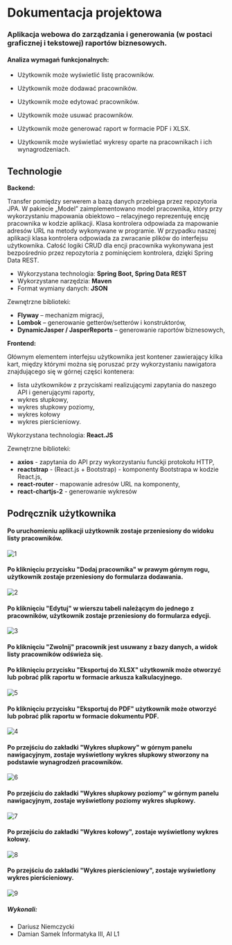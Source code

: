 # Dokumentacja projektowa

### Aplikacja webowa do zarządzania i generowania (w postaci graficznej i tekstowej) raportów biznesowych.



#### Analiza wymagań funkcjonalnych:

- Użytkownik może wyświetlić listę pracowników.

- Użytkownik może dodawać pracowników.

- Użytkownik może edytować pracowników.

- Użytkownik może usuwać pracowników.

- Użytkownik może generować raport w  formacie PDF i XLSX.

- Użytkownik może wyświetlać wykresy oparte na pracownikach i ich wynagrodzeniach.

## Technologie
**Backend:**

Transfer pomiędzy serwerem a bazą danych przebiega przez repozytoria JPA. 
W pakiecie „Model” zaimplementowano model pracownika, który przy wykorzystaniu mapowania obiektowo – relacyjnego reprezentuję encję pracownika w kodzie aplikacji. 
Klasa kontrolera odpowiada za mapowanie adresów URL na metody wykonywane w programie. W przypadku naszej aplikacji klasa kontrolera odpowiada za zwracanie 
plików do interfejsu użytkownika. Całość logiki CRUD dla encji pracownika wykonywana jest bezpośrednio przez repozytoria z pominięciem kontrolera, dzięki Spring Data REST.  

- Wykorzystana technologia: **Spring Boot, Spring Data REST**
- Wykorzystane narzędzia: **Maven**
- Format wymiany danych: **JSON**

Zewnętrzne biblioteki:

- **Flyway** – mechanizm migracji,
- **Lombok** – generowanie getterów/setterów i konstruktorów,
- **DynamicJasper / JasperReports** – generowanie raportów biznesowych,


**Frontend:**

Głównym elementem interfejsu użytkownika jest kontener zawierający kilka kart, 
między którymi można się poruszać przy wykorzystaniu nawigatora 
znajdującego się w górnej części kontenera: 
- lista użytkowników z przyciskami realizującymi zapytania do naszego API i generującymi raporty,
- wykres słupkowy, 
- wykres słupkowy poziomy, 
- wykres kołowy
- wykres pierścieniowy. 

Wykorzystana technologia: **React.JS**

Zewnętrzne biblioteki:
- **axios** - zapytania do API przy wykorzystaniu funckji protokołu HTTP,
- **reactstrap** - (React.js + Bootstrap) - komponenty Bootstrapa w kodzie React.js,
- **react-router** - mapowanie adresów URL na komponenty,
- **react-chartjs-2** - generowanie wykresów


## Podręcznik użytkownika
####  Po uruchomieniu aplikacji użytkownik zostaje przeniesiony do widoku listy pracowników. <br />
![1](screenshots/1.png) <br/>


#### Po kliknięciu przycisku "Dodaj pracownika" w prawym górnym rogu, użytkownik zostaje przeniesiony do formularza dodawania. <br />
![2](screenshots/2.png) <br/>


#### Po kliknięciu "Edytuj" w wierszu tabeli należącym do jednego z pracowników, użytkownik zostaje przeniesiony do formularza edycji. <br />
![3](screenshots/3.png) <br/>


#### Po kliknięciu "Zwolnij" pracownik jest usuwany z bazy danych, a widok listy pracowników odświeża się. <br />

#### Po kliknięciu przycisku "Eksportuj do XLSX" użytkownik może otworzyć lub pobrać plik raportu w formacie arkusza kalkulacyjnego. <br />
![5](screenshots/5.png) <br />

#### Po kliknięciu przycisku "Eksportuj do PDF" użytkownik może otworzyć lub pobrać plik raportu w formacie dokumentu PDF. <br />
![4](screenshots/4.png) <br />
#### Po przejściu do zakładki "Wykres słupkowy" w górnym panelu nawigacyjnym, zostaje wyświetlony wykres słupkowy stworzony na podstawie wynagrodzeń pracowników. <br />
![6](screenshots/6.png) <br />

#### Po przejściu do zakładki "Wykres słupkowy poziomy" w górnym panelu nawigacyjnym, zostaje wyświetlony poziomy wykres słupkowy. <br />
![7](screenshots/7.png) <br />
#### Po przejściu do zakładki "Wykres kołowy", zostaje wyświetlony wykres kołowy. <br />
![8](screenshots/8.png) <br />
#### Po przejściu do zakładki "Wykres pierścieniowy", zostaje wyświetlony wykres pierścieniowy. <br />
![9](screenshots/9.png) <br />

##### Wykonali:
- Dariusz Niemczycki
- Damian Samek
Informatyka III, AI L1
